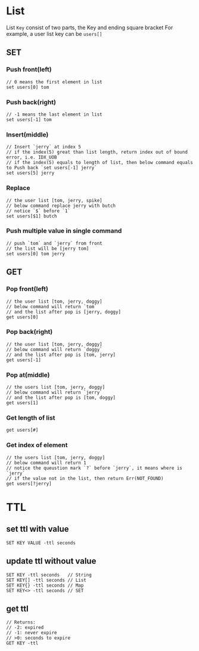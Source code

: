 


# List

List `Key` consist of two parts, the Key and ending square bracket
For example, a user list key can be `users[]`

## SET

### Push front(left)
```
// 0 means the first element in list
set users[0] tom
```

### Push back(right)
```
// -1 means the last element in list
set users[-1] tom
```

### Insert(middle)
```
// Insert `jerry` at index 5
// if the index(5) great than list length, return index out of bound error, i.e. IDX_UOB
// if the index(5) equals to length of list, then below command equals to Push back `set users[-1] jerry`
set users[5] jerry
```

### Replace 
```
// the user list [tom, jerry, spike]
// below command replace jerry with butch
// notice `$` before `1`
set users[$1] butch
```

### Push multiple value in single command
```
// push `tom` and `jerry` from front
// the list will be [jerry tom]
set users[0] tom jerry
```


## GET

### Pop front(left)
```
// the user list [tom, jerry, doggy]
// below command will return `tom`
// and the list after pop is [jerry, doggy]
get users[0]
```

### Pop back(right)
```
// the user list [tom, jerry, doggy]
// below command will return `doggy`
// and the list after pop is [tom, jerry]
get users[-1]
```

### Pop at(middle)
```
// the users list [tom, jerry, doggy]
// below command will return `jerry`
// and the list after pop is [tom, doggy]
get users[1]
```

### Get length of list
```
get users[#]
```

### Get index of element
```
// the users list [tom, jerry, doggy]
// below command will return 1
// notice the queustion mark `?` before `jerry`, it means where is `jerry`
// if the value not in the list, then return Err(NOT_FOUND)
get users[?jerry]
```

# TTL
## set ttl with value
```
SET KEY VALUE -ttl seconds
```

## update ttl without value
```
SET KEY -ttl seconds   // String
SET KEY[] -ttl seconds // List
SET KEY{} -ttl seconds // Map
SET KEY<> -ttl seconds // SET
```

## get ttl
```
// Returns:
// -2: expired
// -1: never expire
// >0: seconds to expire
GET KEY -ttl
```